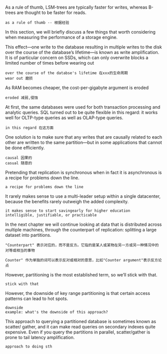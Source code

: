 As a rule of thumb, LSM-trees are typically faster for writes, whereas B-trees are thought to be faster for reads.  
```
as a rule of thumb -- 根据经验
```
In this section, we will briefly discuss a few things that worth considering when measuring the performance of a storage engine.

This effect—one write to the database resulting in multiple writes to the disk over the course of the database’s lifetime—is known as write amplification.
It is of particular concern on SSDs, which can only overwrite blocks a limited number of times before wearing out
```
over the course of the databse's lifetime 在xxx的生命周期
wear out 磨损
```
As RAM becomes cheaper, the cost-per-gigabyte argument is eroded
```
eroded 减弱,侵蚀
```
At first, the same databases were used for both transaction processing and analytic queries. SQL turned out to be quite flexible in this regard: it works well for OLTP-type queries as well as OLAP-type queries.
```
in this regard 在这方面
```
One solution is to make sure that any writes that are causally related to each other are written to the same partition—but in some applications that cannot be done efficiently.
```
causal 因果的
casual 随意的
```
Pretending that replication is synchronous when in fact it is asynchronous is a recipe for problems down the line.
```
a recipe for problems down the line
```
It rarely makes sense to use a multi-leader setup within a single datacenter, because the benefits rarely outweigh the added complexity.
```
it makes sense to start savingearly for higher education
intelligible, justifiable, or practicable
```
In the next chapter we will continue looking at data that is distributed across multiple machines, through the counterpart of replication: splitting a large dataset into partitions.
```
"Counterpart" 表示对应的，而不是反方。它指的是某人或某物在另一方或另一种情况中的对等或相当的事物

Counter" 作为单独的词可以表示反对或相对的意思，比如"Counter argument"表示反方论点
```
However, partitioning is the most established term, so we’ll stick with that.
```
stick with that
```
However, the downside of key range partitioning is that certain access patterns can lead to hot spots.
```
downside
example: what's the downside of this approach?
```
This approach to querying a partitioned database is sometimes known as scatter/ gather, and it can make read queries on secondary indexes quite expensive. Even if you query the partitions in parallel, scatter/gather is prone to tail latency amplification.
```
approach to doing sth
```